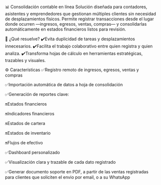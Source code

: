 📊 Consolidación contable en línea
Solución diseñada para contadores, asistentes y emprendedores que gestionan múltiples clientes sin necesidad de desplazamientos físicos. Permite registrar transacciones desde el lugar donde ocurren —ingresos, egresos, ventas, compras— y consolidarlas automáticamente en estados financieros listos para revisión.

🎯 ¿Qué resuelve?
✔️Evita duplicidad de tareas y desplazamientos innecesarios.
✔️Facilita el trabajo colaborativo entre quien registra y quien analiza.
✔️Transforma hojas de cálculo en herramientas estratégicas, trazables y visuales.

⚙️ Características
✅Registro remoto de ingresos, egresos, ventas y compras

✅Importación automática de datos a hoja de consolidación

✅Generación de reportes clave:

  🔛Estados financieros

  🔛Indicadores financieros

  🔛Estados de cartera

  🔛Estados de inventario

  🔛Flujos de efectivo

✅Dashboard personalizado

✅Visualización clara y trazable de cada dato registrado

✅Generar documento soporte en PDF, a partir de las ventas registradas para clientes que soliciten el envio por email, o a su WhatsApp

